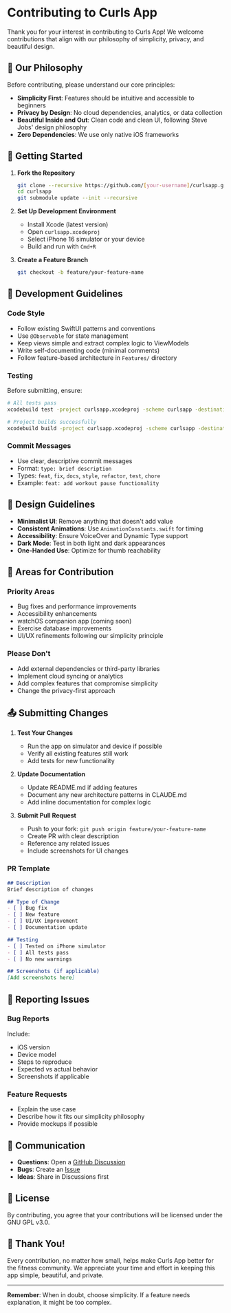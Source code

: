 # Contributing to Curls App

Thank you for your interest in contributing to Curls App! We welcome contributions that align with our philosophy of simplicity, privacy, and beautiful design.

## 🎯 Our Philosophy

Before contributing, please understand our core principles:
- **Simplicity First**: Features should be intuitive and accessible to beginners
- **Privacy by Design**: No cloud dependencies, analytics, or data collection
- **Beautiful Inside and Out**: Clean code and clean UI, following Steve Jobs' design philosophy
- **Zero Dependencies**: We use only native iOS frameworks

## 🚀 Getting Started

1. **Fork the Repository**
   ```bash
   git clone --recursive https://github.com/[your-username]/curlsapp.git
   cd curlsapp
   git submodule update --init --recursive
   ```

2. **Set Up Development Environment**
   - Install Xcode (latest version)
   - Open `curlsapp.xcodeproj`
   - Select iPhone 16 simulator or your device
   - Build and run with `Cmd+R`

3. **Create a Feature Branch**
   ```bash
   git checkout -b feature/your-feature-name
   ```

## 📝 Development Guidelines

### Code Style
- Follow existing SwiftUI patterns and conventions
- Use `@Observable` for state management
- Keep views simple and extract complex logic to ViewModels
- Write self-documenting code (minimal comments)
- Follow feature-based architecture in `Features/` directory

### Testing
Before submitting, ensure:
```bash
# All tests pass
xcodebuild test -project curlsapp.xcodeproj -scheme curlsapp -destination 'platform=iOS Simulator,name=iPhone 16'

# Project builds successfully
xcodebuild build -project curlsapp.xcodeproj -scheme curlsapp -destination 'platform=iOS Simulator,name=iPhone 16'
```

### Commit Messages
- Use clear, descriptive commit messages
- Format: `type: brief description`
- Types: `feat`, `fix`, `docs`, `style`, `refactor`, `test`, `chore`
- Example: `feat: add workout pause functionality`

## 🎨 Design Guidelines

- **Minimalist UI**: Remove anything that doesn't add value
- **Consistent Animations**: Use `AnimationConstants.swift` for timing
- **Accessibility**: Ensure VoiceOver and Dynamic Type support
- **Dark Mode**: Test in both light and dark appearances
- **One-Handed Use**: Optimize for thumb reachability

## 🔧 Areas for Contribution

### Priority Areas
- Bug fixes and performance improvements
- Accessibility enhancements
- watchOS companion app (coming soon)
- Exercise database improvements
- UI/UX refinements following our simplicity principle

### Please Don't
- Add external dependencies or third-party libraries
- Implement cloud syncing or analytics
- Add complex features that compromise simplicity
- Change the privacy-first approach

## 📤 Submitting Changes

1. **Test Your Changes**
   - Run the app on simulator and device if possible
   - Verify all existing features still work
   - Add tests for new functionality

2. **Update Documentation**
   - Update README.md if adding features
   - Document any new architecture patterns in CLAUDE.md
   - Add inline documentation for complex logic

3. **Submit Pull Request**
   - Push to your fork: `git push origin feature/your-feature-name`
   - Create PR with clear description
   - Reference any related issues
   - Include screenshots for UI changes

### PR Template
```markdown
## Description
Brief description of changes

## Type of Change
- [ ] Bug fix
- [ ] New feature
- [ ] UI/UX improvement
- [ ] Documentation update

## Testing
- [ ] Tested on iPhone simulator
- [ ] All tests pass
- [ ] No new warnings

## Screenshots (if applicable)
[Add screenshots here]
```

## 🐛 Reporting Issues

### Bug Reports
Include:
- iOS version
- Device model
- Steps to reproduce
- Expected vs actual behavior
- Screenshots if applicable

### Feature Requests
- Explain the use case
- Describe how it fits our simplicity philosophy
- Provide mockups if possible

## 💬 Communication

- **Questions**: Open a [GitHub Discussion](https://github.com/randomlylelo/curlsapp/discussions)
- **Bugs**: Create an [Issue](https://github.com/randomlylelo/curlsapp/issues)
- **Ideas**: Share in Discussions first

## 📜 License

By contributing, you agree that your contributions will be licensed under the GNU GPL v3.0.

## 🙏 Thank You!

Every contribution, no matter how small, helps make Curls App better for the fitness community. We appreciate your time and effort in keeping this app simple, beautiful, and private.

---

**Remember**: When in doubt, choose simplicity. If a feature needs explanation, it might be too complex.